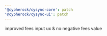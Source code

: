 ```yaml
---
'@cypherock/cysync-core': patch
'@cypherock/cysync-ui': patch
---
```


improved fees input ux & no negative fees value
